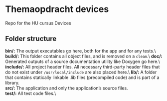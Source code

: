 # Themaopdracht devices
Repo for the HU cursus Devices

## Folder structure 
**bin/:** The output executables go here, both for the app and for any tests.\ 
**build/:** This folder contains all object files, and is removed on a `clean`.\ 
**doc/:** Generated outputs of a source documentation utility like Doxygen go here.\ 
**include/:** All project header files. All necessary third-party header files that do not exist under `/usr/local/include` are also placed here.\ 
**lib/:** A folder that contains statically linkable .lib files (precompiled code) and is part of a library.\
**src/:** The application and only the application’s source files.\
**test/:** All test code files.\
